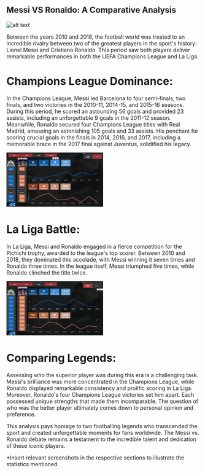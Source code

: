 ## Messi VS Ronaldo: A Comparative Analysis

<img src="Images/Cover_Image" alt="alt text" width="50%" height="50%">


Between the years 2010 and 2018, the football world was treated to an incredible rivalry between two of the greatest players in the sport's history: Lionel Messi and Cristiano Ronaldo. This period saw both players deliver remarkable performances in both the UEFA Champions League and La Liga.

# Champions League Dominance:

In the Champions League, Messi led Barcelona to four semi-finals, two finals, and two victories in the 2010-11, 2014-15, and 2015-16 seasons. During this period, he scored an astounding 56 goals and provided 23 assists, including an unforgettable 9 goals in the 2011-12 season. Meanwhile, Ronaldo secured four Champions League titles with Real Madrid, amassing an astonishing 105 goals and 33 assists. His penchant for scoring crucial goals in the finals in 2014, 2016, and 2017, including a memorable brace in the 2017 final against Juventus, solidified his legacy.

<img src="Images/Champions LEAGUE.png" alt="alt text" width="50%" height="50%">


# La Liga Battle:

In La Liga, Messi and Ronaldo engaged in a fierce competition for the Pichichi trophy, awarded to the league's top scorer. Between 2010 and 2018, they dominated this accolade, with Messi winning it seven times and Ronaldo three times. In the league itself, Messi triumphed five times, while Ronaldo clinched the title twice.

<img src="Images/Laliga.png" alt="alt text" width="50%" height="50%">

# Comparing Legends:

Assessing who the superior player was during this era is a challenging task. Messi's brilliance was more concentrated in the Champions League, while Ronaldo displayed remarkable consistency and prolific scoring in La Liga. Moreover, Ronaldo's four Champions League victories set him apart. Each possessed unique strengths that made them incomparable. The question of who was the better player ultimately comes down to personal opinion and preference.

This analysis pays homage to two footballing legends who transcended the sport and created unforgettable moments for fans worldwide. The Messi vs. Ronaldo debate remains a testament to the incredible talent and dedication of these iconic players.

*Insert relevant screenshots in the respective sections to illustrate the statistics mentioned.





